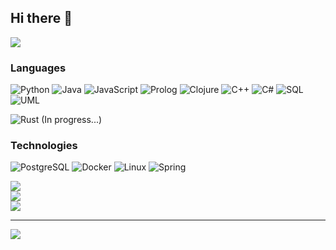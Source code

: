 ## Hi there 👋

[![](https://raw.githubusercontent.com/AgafonovVadim/AgafonovVadim/master/profile.gif)](https://github.com/AgafonovVadim)

### Languages

![Python](https://img.shields.io/badge/-Python-000?&logo=Python&color=ff6700)
![Java](https://img.shields.io/badge/-Java-000?&logo=Java&logoColor=007396&color=ff6700)
![JavaScript](https://img.shields.io/badge/-JavaScript-000?&logo=JavaScript&color=ff6700)
![Prolog](https://img.shields.io/badge/-Prolog-000?&logo=Prolog&color=ff6700)
![Clojure](https://img.shields.io/badge/-Clojure-000?&logo=Clojure&color=ff6700)
![C++](https://img.shields.io/badge/-C++-000?&logo=c%2b%2b&logoColor=00599C&color=ff6700)
![C#](https://img.shields.io/badge/-C#-000?&logo=c%2b%2b&logoColor=00599C&color=ff6700)
![SQL](https://img.shields.io/badge/-SQL-000?&logo=MySQL&logoColor=7ABDFF&color=ff6700)
![UML](https://img.shields.io/badge/-UML-000?&logo=UML&color=ff6700)

![Rust](https://img.shields.io/badge/-Rust-000?&logo=Rust&color=ff6700) (In progress...)



### Technologies

![PostgreSQL](https://img.shields.io/badge/-PostgreSQL-000?&logo=PostgreSQL&logoColor=7ABDFF&color=ff6700)
![Docker](https://img.shields.io/badge/-Docker-000?&logo=Docker&color=ff6700)
![Linux](https://img.shields.io/badge/-Linux-000?&logo=Linux&color=ff6700)
![Spring](https://img.shields.io/badge/-Spring-000?&logo=Spring&color=ff6700)



![](https://github-readme-stats.vercel.app/api?username=AgafonovVadim&text_color=FF652F&bg_color=09131B&title_color=FFFFFF&icon_color=FFFFFF&hide_border=true&include_all_commits=true&count_private=true)</br>
![](https://github-readme-streak-stats.herokuapp.com/?user=AgafonovVadim&theme=codestackr&hide_border=true)</br>
![](https://github-readme-stats.vercel.app/api/top-langs/?username=AgafonovVadim&text_color=FFFFFF&bg_color=09131B&title_color=FFFFFF&icon_color=FFFFFF&hide_border=true&include_all_commits=true&count_private=true&layout=donut-vertical)</br>


---
[![](https://visitcount.itsvg.in/api?id=AgafonovVadim&icon=0&color=0)](https://visitcount.itsvg.in)
